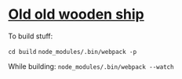 # [Old old wooden ship](https://www.youtube.com/watch?v=jLuK-EBkcww)

To build stuff:

`cd build`
`node_modules/.bin/webpack -p`

While building:
`node_modules/.bin/webpack --watch`
